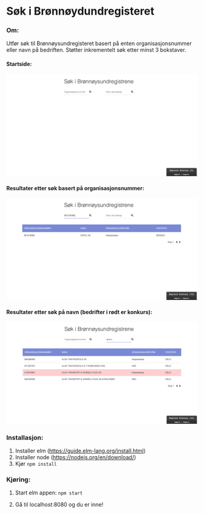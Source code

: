 # Søk i Brønnøydundregisteret


### Om:
Utfør søk til Brønnøysundregisteret basert på enten organisasjonsnummer eller navn på bedriften. Støtter inkrementelt søk etter minst 3 bokstaver. 

#### Startside:
![startside](https://raw.githubusercontent.com/aaalvik/bedriftsok/master/frontend/static/screenshots/start-view.png)

#### Resultater etter søk basert på organisasjonsnummer:
![orgnummer](https://raw.githubusercontent.com/aaalvik/bedriftsok/master/frontend/static/screenshots/orgnummer.png)

#### Resultater etter søk på navn (bedrifter i rødt er konkurs):
![bedriftsnavn](https://raw.githubusercontent.com/aaalvik/bedriftsok/master/frontend/static/screenshots/bankrupt-view.png)


### Installasjon:
1. Installer elm (https://guide.elm-lang.org/install.html)
2. Installer node (https://nodejs.org/en/download/)
3. Kjør ```npm install```

### Kjøring: 
1. Start elm appen:
```npm start```

2. Gå til localhost:8080 og du er inne!
